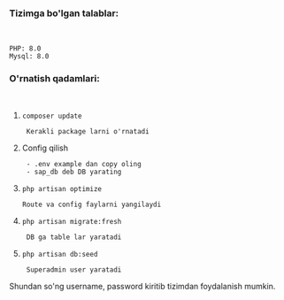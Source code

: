 <h3><b>Tizimga bo'lgan talablar:</b></h3><br/>

    PHP: 8.0
    Mysql: 8.0
<h3><b>O'rnatish qadamlari:</b></h3><br/>

1. <code>composer update</code>
	
        Kerakli package larni o'rnatadi

2. Config qilish

        - .env example dan copy oling
        - sap_db deb DB yarating 


3. <code>php artisan optimize</code>

       Route va config faylarni yangilaydi	

4. <code>php artisan migrate:fresh</code>

        DB ga table lar yaratadi


	
5. <code>php artisan db:seed</code>
		
	    Superadmin user yaratadi

Shundan so'ng username, password kiritib tizimdan foydalanish mumkin.

